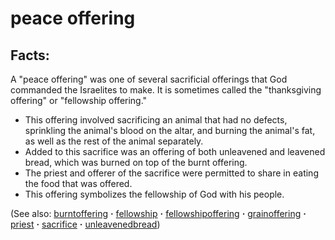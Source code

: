 # peace offering #

## Facts: ##

A "peace offering" was one of several sacrificial offerings that God commanded the Israelites to make. It is sometimes called the "thanksgiving offering" or "fellowship offering."

* This offering involved sacrificing an animal that had no defects, sprinkling the animal's blood on the altar, and burning the animal's fat, as well as the rest of the animal separately.
* Added to this sacrifice was an offering of both unleavened and leavened bread, which was burned on top of the burnt offering.
* The priest and offerer of the sacrifice were permitted to share in eating the food that was offered.
* This offering symbolizes the fellowship of God with his people.

(See also: [burntoffering](../other/burntoffering.md) **·** [fellowship](../kt/fellowship.md) **·** [fellowshipoffering](../other/fellowshipoffering.md) **·** [grainoffering](../other/grainoffering.md) **·** [priest](../kt/priest.md) **·** [sacrifice](../other/sacrifice.md) **·** [unleavenedbread](../kt/unleavenedbread.md))

